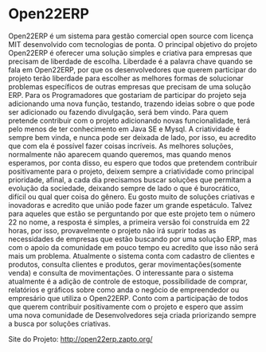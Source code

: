 # Open22ERP

Open22ERP é um sistema para gestão comercial open source com licença MIT desenvolvido
com tecnologias de ponta. O principal objetivo do projeto Open22ERP é oferecer uma solução
simples e criativa para empresas que precisam de liberdade de escolha. Liberdade é a palavra
chave quando se fala em Open22ERP, por que os desenvolvedores que querem participar do
projeto terão liberdade para escolher as melhores formas de solucionar problemas específicos
de outras empresas que precisam de uma solução ERP. Para os Programadores que gostariam de participar
do projeto seja adicionando uma nova função, testando, trazendo ideias sobre o que pode ser adicionado ou
fazendo divulgação, será bem vindo. Para quem pretende contribuir com o projeto adicionando novas 
funcionalidade, terá pelo menos de ter conhecimento em Java SE e Mysql. A criatividade é sempre bem vinda, e nunca pode
ser deixada de lado, por isso, eu acredito que com ela é possível fazer coisas incríveis. As melhores soluções, 
normalmente não aparecem quando queremos, mas quando menos esperamos, por conta disso, eu espero que todos que pretendem 
contribuir positivamente para o projeto, deixem sempre a criatividade como principal prioridade, afinal, a cada dia precisamos
buscar soluções que permitam a evolução da sociedade, deixando sempre de lado o que é burocrático, difícil ou qual quer
coisa do gênero. Eu gosto muito de soluções criativas e inovadoras e acredito que união pode fazer um grande
espetáculo. Talvez para aqueles que estão se perguntando por que este projeto tem o número 22 no nome, a resposta
é simples, a primeira versão foi construída em 22 horas, por isso, provavelmente o projeto não irá suprir todas
as necessidades de empresas que estão buscando por uma solução ERP, mas com o apoio da comunidade em pouco tempo
eu acredito que isso não será mais um problema. Atualmente o sistema conta com cadastro de clientes e produtos, consulta 
clientes e produtos, gerar movimentações(somente venda) e consulta de movimentações. O interessante para o sistema
atualmente é a adição de controle de estoque, possibilidade de comprar, relatórios e gráficos sobre como
anda o negócio de empreendedor ou empresário que utiliza o Open22ERP. Conto com a participação de todos
que querem contribuir positivamente com o projeto e espero que assim uma nova comunidade de Desenvolvedores
seja criada priorizando sempre a busca por soluções criativas.

Site do Projeto: http://open22erp.zapto.org/
